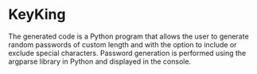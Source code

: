 # KeyKing
The generated code is a Python program that allows the user to generate random passwords of custom length and with the option to include or exclude special characters. Password generation is performed using the argparse library in Python and displayed in the console.
